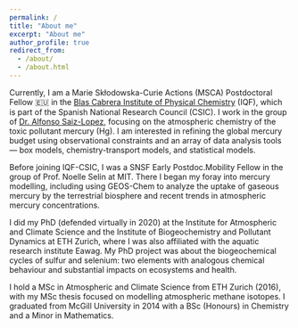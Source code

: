 ```yaml
---
permalink: /
title: "About me"
excerpt: "About me"
author_profile: true
redirect_from: 
  - /about/
  - /about.html
---
```


Currently, I am a Marie Skłodowska-Curie Actions (MSCA) Postdoctoral Fellow 🇪🇺 in the [Blas Cabrera Institute of Physical Chemistry](https://www.iqf.csic.es/en/) (IQF), which is part of the Spanish National Research Council (CSIC). I work in the group of [Dr. Alfonso Saiz-Lopez](https://ac2.iqf.csic.es/en/), focusing on the atmospheric chemistry of the toxic pollutant mercury (Hg). I am interested in refining the global mercury budget using observational constraints and an array of data analysis tools — box models, chemistry-transport models, and statistical models. 

Before joining IQF-CSIC, I was a SNSF Early Postdoc.Mobility Fellow in the group of Prof. Noelle Selin at MIT. There I began my foray into mercury modelling, including using GEOS-Chem to analyze the uptake of gaseous mercury by the terrestrial biosphere and recent trends in atmospheric mercury concentrations. 

I did my PhD (defended virtually in 2020) at the Institute for Atmospheric and Climate Science and the Institute of Biogeochemistry and Pollutant Dynamics at ETH Zurich, where I was also affiliated with the aquatic research institute Eawag. My PhD project was about the biogeochemical cycles of sulfur and selenium: two elements with analogous chemical behaviour and substantial impacts on ecosystems and health.

I hold a MSc in Atmospheric and Climate Science from ETH Zurich (2016), with my MSc thesis focused on modelling atmospheric methane isotopes. I graduated from McGill University in 2014 with a BSc (Honours) in Chemistry and a Minor in Mathematics.
